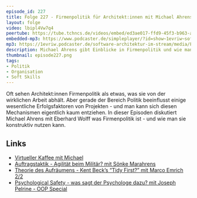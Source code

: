 ```yaml
---
episode_id: 227
title: Folge 227 - Firmenpolitik für Architekt:innen mit Michael Ahrens 
layout: folge
video: lbipl4Vw7q4
peertube: https://tube.tchncs.de/videos/embed/ed3ae017-ffd9-45f3-b963-a93fffbd3fd0
embedded-mp3: https://www.podcaster.de/simpleplayer/?id=show~1evriw~software-architektur-im-stream~pod-19e5a596fae5178f59cd0c81e9&v=1723209429
mp3: https://1evriw.podcaster.de/software-architektur-im-stream/media/Firmenpolitik_fuer_Architektinnen_mit_Michael_Ahrens.mp3
description: Michael Ahrens gibt Einblicke in Firmenpolitik und wie man mit ihr umgeht.
thumbnail: episode227.png
tags:
- Politik
- Organisation
- Soft Skills
---
```


Oft sehen Architekt:innen Firmenpolitik als etwas, was sie von der
wirklichen Arbeit abhält. Aber gerade der Bereich Politik beeinflusst
einige wesentliche Erfolgsfaktoren von Projekten - und man kann sich
diesen Mechanismen eigentlich kaum entziehen. In dieser Episoden
diskutiert Michael Ahrens mit Eberhard Wolff was Firmenpolitik ist -
und wie man sie konstruktiv nutzen kann.

## Links

- [Virtueller Kaffee mit Michael](https://calendly.com/michael-ahrens-swaglab/60min)
- [Auftragstaktik - Agilität beim Militär? mit Sönke Marahrens](/2022/11/04/folge141.html)
- [Theorie des Aufräumens - Kent Beck’s “Tidy First?” mit Marco Emrich 2/2](/2024/08/02/episode226.html)
- [Psychological Safety - was sagt der Psychologe dazu? mit Joseph Pelrine - OOP Special](/2023/06/02/folge167.html)
